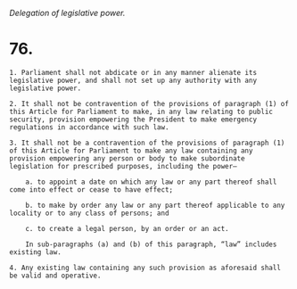*Delegation of legislative power.*

# 76.

    1. Parliament shall not abdicate or in any manner alienate its legislative power, and shall not set up any authority with any legislative power.

    2. It shall not be contravention of the provisions of paragraph (1) of this Article for Parliament to make, in any law relating to public security, provision empowering the President to make emergency regulations in accordance with such law.

    3. It shall not be a contravention of the provisions of paragraph (1) of this Article for Parliament to make any law containing any provision empowering any person or body to make subordinate legislation for prescribed purposes, including the power—

        a. to appoint a date on which any law or any part thereof shall come into effect or cease to have effect;

        b. to make by order any law or any part thereof appli­cable to any locality or to any class of persons; and

        c. to create a legal person, by an order or an act.

        In sub-paragraphs (a) and (b) of this paragraph, “law” includes existing law.

    4. Any existing law containing any such provision as aforesaid shall be valid and operative.
